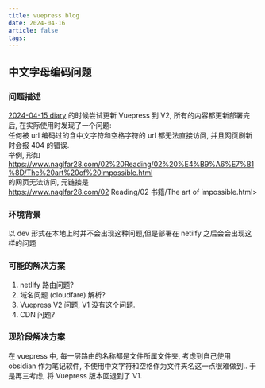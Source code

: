 ```yaml
---
title: vuepress blog
date: 2024-04-16
article: false
tags: 
---
```


## 中文字母编码问题
### 问题描述
[2024-04-15 diary](../../../10IMYMEMINE/日记/2024-04-15%20diary) 的时候尝试更新 Vuepress 到 V2, 所有的内容都更新部署完后, 在实际使用时发现了一个问题:  
任何被 url 编码过的含中文字符和空格字符的 url 都无法直接访问, 并且网页刷新时会报 404 的错误.  
举例, 形如  
<https://www.naglfar28.com/02%20Reading/02%20%E4%B9%A6%E7%B1%8D/The%20art%20of%20impossible.html>  
的网页无法访问, 元链接是  
<https://www.naglfar28.com/02> Reading/02 书籍/The art of impossible.html>
### 环境背景
以 dev 形式在本地上时并不会出现这种问题,但是部署在 netilfy 之后会会出现这样的问题
### 可能的解决方案
1. netlify 路由问题?  
2. 域名问题 (cloudfare) 解析?  
3. Vuepress V2 问题, V1 没有这个问题.
4. CDN 问题?
### 现阶段解决方案
在 vuepress 中, 每一层路由的名称都是文件所属文件夹, 考虑到自己使用 obsidian 作为笔记软件, 不使用中文字符和空格作为文件夹名这一点很难做到.. 于是再三考虑, 将 Vuepress 版本回退到了 V1.
